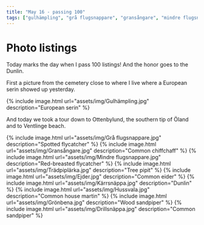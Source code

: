 ```yaml
---
title: "May 16 - passing 100"
tags: ["gulhämpling", "grå flugsnappare", "gransångare", "mindre flugsnappare", "trädpiplärka", "ejder", "kärrsnäppa", "hussvala", "grönbena", "drillsnäppa"]
---
```

# Photo listings
Today marks the day when I pass 100 listings! And the honor goes to the Dunlin.

First a picture from the cemetery close to where I live where a European serin
showed up yesterday.

{% include image.html url="assets/img/Gulhämpling.jpg" description="European serin" %}

And today we took a tour down to Ottenbylund, the southern tip of Öland and to
Ventlinge beach.

{% include image.html url="assets/img/Grå flugsnappare.jpg" description="Spotted flycatcher" %}
{% include image.html url="assets/img/Gransångare.jpg" description="Common chiffchaff" %}
{% include image.html url="assets/img/Mindre flugsnappare.jpg" description="Red-breasted flycatcher" %}
{% include image.html url="assets/img/Trädpiplärka.jpg" description="Tree pipit" %}
{% include image.html url="assets/img/Ejder.jpg" description="Common eider" %}
{% include image.html url="assets/img/Kärrsnäppa.jpg" description="Dunlin" %}
{% include image.html url="assets/img/Hussvala.jpg" description="Common house martin" %}
{% include image.html url="assets/img/Grönbena.jpg" description="Wood sandpiper" %}
{% include image.html url="assets/img/Drillsnäppa.jpg" description="Common sandpiper" %}
